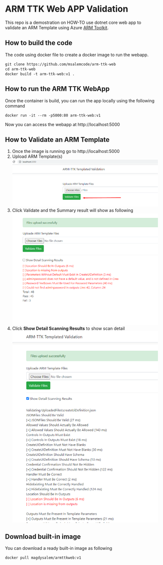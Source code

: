 # ARM TTK  Web APP Validation

This repo is a demostration on HOW-TO use dotnet core web app to validate an ARM Template using Azure [ARM Toolkit](https://github.com/Azure/arm-ttk).

## How to build the code
The code using docker file to create a docker image to run the webapp.

```
git clone https://github.com/msalemcode/arm-ttk-web
cd arm-ttk-web
docker build -t arm-ttk-web:v1 .
```

## How to run the ARM TTK WebApp

Once the container is build, you can run the app locally using the following command

```
docker run -it --rm -p5000:80 arm-ttk-web:v1
```
Now you can access the webapp at http://localhost:5000

## How to Validate an ARM Template
1. Once the image is running go to http://localhost:5000
2. Upload ARM Template(s)
![image](./images/image1.png)
3. Click Validate and the Summary result will show as following
![image](./images/image2.png)
4. Click **Show Detail Scanning Results** to show scan detail
![image](./images/image3.png)


## Download built-in image
You can download a ready built-in image as following
```
docker pull magdysalem/armttkweb:v1
```
